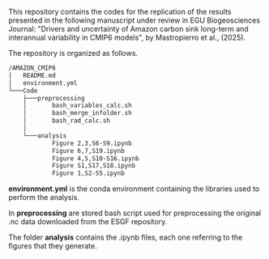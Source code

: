 This repository contains the codes for the replication of the results presented in the following manuscript under review in EGU Biogeosciences Journal:
"Drivers and uncertainty of Amazon carbon sink long-term and interannual variability in CMIP6 models", by Mastropierro et al., (2025).

The repository is organized as follows.

```bash
/AMAZON_CMIP6
│   README.md
│   environment.yml
└───Code
    ├───preprocessing
    │       bash_variables_calc.sh
    │       bash_merge_infolder.sh
    │       bash_rad_calc.sh
    │
    └───analysis
            Figure 2,3,S6-S9.ipynb
            Figure 6,7,S19.ipynb
            Figure 4,5,S10-S16.ipynb
            Figure S1,S17,S18.ipynb
            Figure 1,S2-S5.ipynb
```

**environment.yml** is the conda environment containing the libraries used to perform the analysis.

In **preprocessing** are stored bash script used for preprocessing the original .nc data downloaded from the ESGF repository.

The folder **analysis** contains the .ipynb files, each one referring to the figures that they generate.